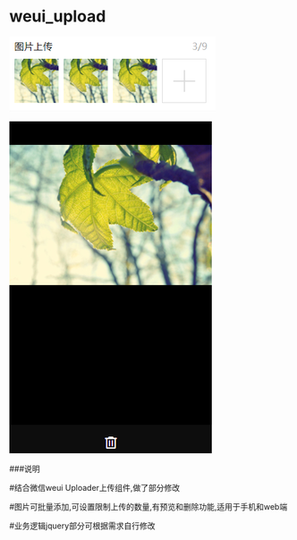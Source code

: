 # weui_upload
 ![image](https://github.com/caile1993/weui_upload/blob/master/示例图片.png)
 
 ![image](https://github.com/caile1993/weui_upload/blob/master/%E7%A4%BA%E4%BE%8B%E5%9B%BE%E7%89%872.png)
 
 ###说明
 
 #结合微信weui Uploader上传组件,做了部分修改
 
 #图片可批量添加,可设置限制上传的数量,有预览和删除功能,适用于手机和web端
 
 #业务逻辑jquery部分可根据需求自行修改

